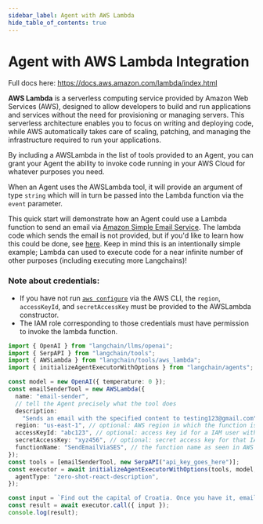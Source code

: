 ```yaml
---
sidebar_label: Agent with AWS Lambda
hide_table_of_contents: true
---
```


# Agent with AWS Lambda Integration

Full docs here: https://docs.aws.amazon.com/lambda/index.html

**AWS Lambda** is a serverless computing service provided by Amazon Web Services (AWS), designed to allow developers to
build and run applications and services without the need for provisioning or managing servers. This serverless
architecture enables you to focus on writing and deploying code, while AWS automatically takes care of scaling,
patching, and managing the infrastructure required to run your applications.

By including a AWSLambda in the list of tools provided to an Agent, you can grant your Agent the ability to invoke code
running in your AWS Cloud for whatever purposes you need.

When an Agent uses the AWSLambda tool, it will provide an argument of type `string` which will in turn be passed into
the Lambda function via the `event` parameter.

This quick start will demonstrate how an Agent could use a Lambda function to send an email
via [Amazon Simple Email Service](https://aws.amazon.com/ses/). The lambda code which sends the email is not provided,
but if you'd like to learn how this could be done,
see [here](https://repost.aws/knowledge-center/lambda-send-email-ses). Keep in mind this is an intentionally simple
example; Lambda can used to execute code for a near infinite number of other purposes (including executing more
Langchains)!

### Note about credentials:

- If you have not run [`aws configure`](https://docs.aws.amazon.com/cli/latest/userguide/cli-chap-configure.html) via
  the AWS CLI, the `region`, `accessKeyId`, and `secretAccessKey` must be provided to the AWSLambda constructor.
- The IAM role corresponding to those credentials must have permission to invoke the lambda function.

```typescript
import { OpenAI } from "langchain/llms/openai";
import { SerpAPI } from "langchain/tools";
import { AWSLambda } from "langchain/tools/aws_lambda";
import { initializeAgentExecutorWithOptions } from "langchain/agents";

const model = new OpenAI({ temperature: 0 });
const emailSenderTool = new AWSLambda({
  name: "email-sender",
  // tell the Agent precisely what the tool does
  description:
    "Sends an email with the specified content to testing123@gmail.com",
  region: "us-east-1", // optional: AWS region in which the function is deployed
  accessKeyId: "abc123", // optional: access key id for a IAM user with invoke permissions
  secretAccessKey: "xyz456", // optional: secret access key for that IAM user
  functionName: "SendEmailViaSES", // the function name as seen in AWS Console
});
const tools = [emailSenderTool, new SerpAPI("api_key_goes_here")];
const executor = await initializeAgentExecutorWithOptions(tools, model, {
  agentType: "zero-shot-react-description",
});

const input = `Find out the capital of Croatia. Once you have it, email the answer to testing123@gmail.com.`;
const result = await executor.call({ input });
console.log(result);
```
